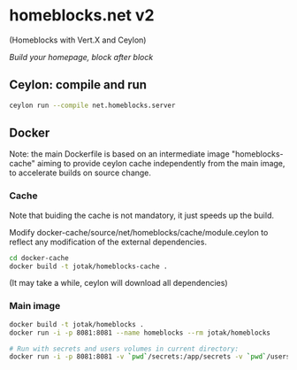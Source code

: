# homeblocks.net v2
(Homeblocks with Vert.X and Ceylon)

_Build your homepage, block after block_

## Ceylon: compile and run

```bash
ceylon run --compile net.homeblocks.server
```

## Docker

Note: the main Dockerfile is based on an intermediate image "homeblocks-cache" aiming to provide ceylon cache independently from the main image, to accelerate builds on source change.

### Cache

Note that buiding the cache is not mandatory, it just speeds up the build.

Modify docker-cache/source/net/homeblocks/cache/module.ceylon to reflect any modification of the external dependencies.

```bash
cd docker-cache
docker build -t jotak/homeblocks-cache .
```

(It may take a while, ceylon will download all dependencies)

### Main image

```bash
docker build -t jotak/homeblocks .
docker run -i -p 8081:8081 --name homeblocks --rm jotak/homeblocks

# Run with secrets and users volumes in current directory:
docker run -i -p 8081:8081 -v `pwd`/secrets:/app/secrets -v `pwd`/users:/app/users --name homeblocks --rm jotak/homeblocks
```
